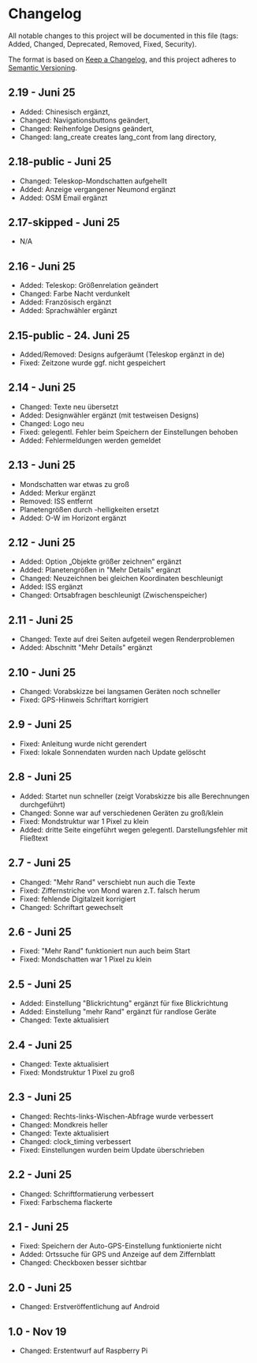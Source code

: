 # Changelog
All notable changes to this project will be documented in this file (tags: Added, Changed, Deprecated, Removed, Fixed, Security).

The format is based on [Keep a Changelog](https://keepachangelog.com/en/1.0.0/),
and this project adheres to [Semantic Versioning](https://semver.org/spec/v2.0.0.html).

## 2.19 - Juni 25
- Added: Chinesisch ergänzt,
- Changed: Navigationsbuttons geändert,
- Changed: Reihenfolge Designs geändert,
- Changed: lang_create creates lang_cont from lang directory,  

## 2.18-public - Juni 25
- Changed: Teleskop-Mondschatten aufgehellt
- Added: Anzeige vergangener Neumond ergänzt
- Added: OSM Email ergänzt

## 2.17-skipped - Juni 25
-  N/A

## 2.16 - Juni 25
- Added: Teleskop: Größenrelation geändert
- Changed: Farbe Nacht verdunkelt
- Added: Französisch ergänzt
- Added: Sprachwähler ergänzt

## 2.15-public - 24. Juni 25
- Added/Removed: Designs aufgeräumt (Teleskop ergänzt in de)
- Fixed: Zeitzone wurde ggf. nicht gespeichert

## 2.14 - Juni 25
- Changed: Texte neu übersetzt
- Added: Designwähler ergänzt (mit testweisen Designs)
- Changed: Logo neu
- Fixed: gelegentl. Fehler beim Speichern der Einstellungen behoben
- Added: Fehlermeldungen werden gemeldet

## 2.13 - Juni 25
- Mondschatten war etwas zu groß
- Added: Merkur ergänzt
- Removed: ISS entfernt
- Planetengrößen durch -helligkeiten ersetzt
- Added: O-W im Horizont ergänzt

## 2.12 - Juni 25
- Added: Option „Objekte größer zeichnen“ ergänzt
- Added: Planetengrößen in "Mehr Details" ergänzt
- Changed: Neuzeichnen bei gleichen Koordinaten beschleunigt
- Added: ISS ergänzt
- Changed: Ortsabfragen beschleunigt (Zwischenspeicher)

## 2.11 - Juni 25
- Changed: Texte auf drei Seiten aufgeteil wegen Renderproblemen
- Added: Abschnitt "Mehr Details" ergänzt

## 2.10 - Juni 25
- Changed: Vorabskizze bei langsamen Geräten noch schneller
- Fixed: GPS-Hinweis Schriftart korrigiert

## 2.9 - Juni 25
- Fixed: Anleitung wurde nicht gerendert
- Fixed: lokale Sonnendaten wurden nach Update gelöscht

## 2.8 - Juni 25
- Added: Startet nun schneller (zeigt Vorabskizze bis alle Berechnungen durchgeführt)
- Changed: Sonne war auf verschiedenen Geräten zu groß/klein
- Fixed: Mondstruktur war 1 Pixel zu klein
- Added: dritte Seite eingeführt wegen gelegentl. Darstellungsfehler mit Fließtext

## 2.7 - Juni 25
- Changed: "Mehr Rand" verschiebt nun auch die Texte
- Fixed: Ziffernstriche von Mond waren z.T. falsch herum
- Fixed: fehlende Digitalzeit korrigiert
- Changed: Schriftart gewechselt

## 2.6 - Juni 25
- Fixed: "Mehr Rand" funktioniert nun auch beim Start
- Fixed: Mondschatten war 1 Pixel zu klein

## 2.5 - Juni 25
- Added: Einstellung "Blickrichtung" ergänzt für fixe Blickrichtung
- Added: Einstellung "mehr Rand" ergänzt für randlose Geräte
- Changed: Texte aktualisiert

## 2.4 - Juni 25
- Changed: Texte aktualisiert
- Fixed: Mondstruktur 1 Pixel zu groß

## 2.3 - Juni 25
- Changed: Rechts-links-Wischen-Abfrage wurde verbessert
- Changed: Mondkreis heller
- Changed: Texte aktualisiert
- Changed: clock_timing verbessert
- Fixed: Einstellungen wurden beim Update überschrieben

## 2.2 - Juni 25
- Changed: Schriftformatierung verbessert
- Fixed: Farbschema flackerte

## 2.1 - Juni 25
- Fixed: Speichern der Auto-GPS-Einstellung funktionierte nicht
- Added: Ortssuche für GPS und Anzeige auf dem Ziffernblatt
- Changed: Checkboxen besser sichtbar

## 2.0 - Juni 25
- Changed: Erstveröffentlichung auf Android

## 1.0 - Nov 19
- Changed: Erstentwurf auf Raspberry Pi
